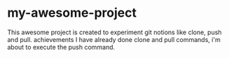 # my-awesome-project
This awesome project is created to experiment git notions like clone, push and pull.
achievements
I have already done clone and pull commands, i'm about to execute the push command.

